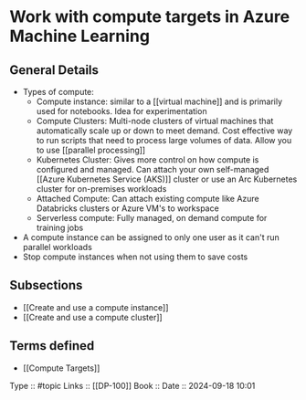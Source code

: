 # Work with compute targets in Azure Machine Learning

## General Details

- Types of compute:
	- Compute instance: similar to a [[virtual machine]] and is primarily used for notebooks. Idea for experimentation
	- Compute Clusters: Multi-node clusters of virtual machines that automatically scale up or down to meet demand. Cost effective way to run scripts that need to process large volumes of data. Allow you to use [[parallel processing]]
	- Kubernetes Cluster: Gives more control on how compute is configured and managed. Can attach your own self-managed [[Azure Kubernetes Service (AKS)]] cluster or use an Arc Kubernetes cluster for on-premises workloads
	- Attached Compute: Can attach existing compute like Azure Databricks clusters or Azure VM's to workspace
	- Serverless compute: Fully managed, on demand compute for training jobs
- A compute instance can be assigned to only one user as it can't run parallel workloads
- Stop compute instances when not using them to save costs
## Subsections

- [[Create and use a compute instance]]
- [[Create and use a compute cluster]]
## Terms defined

- [[Compute Targets]]


Type :: #topic
Links :: [[DP-100]]
Book :: 
Date ::  2024-09-18 10:01